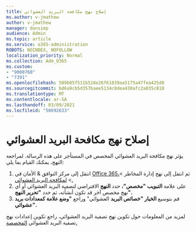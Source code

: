 ```yaml
---
title: إصلاح نهج مكافحة البريد العشوائي
ms.author: v-jmathew
author: v-jmathew
manager: dansimp
audience: Admin
ms.topic: article
ms.service: o365-administration
ROBOTS: NOINDEX, NOFOLLOW
localization_priority: Normal
ms.collection: Adm_O365
ms.custom:
- "9000760"
- "7391"
ms.openlocfilehash: 509b05f511b518e26f61039aa5175a47fea425d0
ms.sourcegitcommit: bd6a9cb5d357baee5134c0dea430afc2a035c810
ms.translationtype: MT
ms.contentlocale: ar-SA
ms.lasthandoff: 03/09/2021
ms.locfileid: "50692633"
---
```

# <a name="fix-anti-spam-policy"></a>إصلاح نهج مكافحة البريد العشوائي

يؤثر نهج مكافحة البريد العشوائي المخصص في المستأجر على هذه الرسالة. لمراجعة النهج، يمكنك القيام بما يلي:

1. انتقل إلى مركز التوافق & الأمان في [Office 365،](https://go.microsoft.com/fwlink/p/?linkid=2077143)ثم انتقل إلى نهج إدارة المخاطر   >    >  [لمكافحة البريد العشوائي.](https://go.microsoft.com/fwlink/?linkid=2101518)
2. على علامة **التبويب "مخصص"،** حدد **النهج** الافتراضي لتصفية البريد العشوائي أو أي نهج مخصص آخر قد تكون أنشأته، ثم حدد **"تحرير النهج".**
3. قم بتوسيع **الخيار "خصائص البريد** العشوائي" وراجع **"وضع علامة كمعدادات بريد عشوائي".**

لمزيد من المعلومات حول تكوين نهج تصفية البريد العشوائي، راجع تكوين إعدادات نهج تصفية البريد العشوائي [المخصصة.](https://go.microsoft.com/fwlink/?linkid=2101054)
